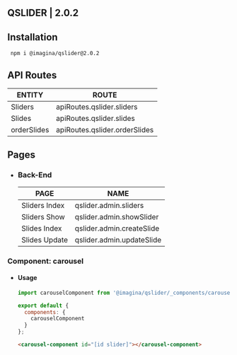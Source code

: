## QSLIDER  | 2.0.2

## Installation

`` npm i @imagina/qslider@2.0.2``

## API Routes

| ENTITY  | ROUTE |
| ------------- | ------------- |
| Sliders | apiRoutes.qslider.sliders |
| Slides | apiRoutes.qslider.slides |
| orderSlides | apiRoutes.qslider.orderSlides |

## Pages

- ### Back-End

  | PAGE | NAME |
  | ------------- | ------------- |
  | Sliders Index | qslider.admin.sliders |
  | Sliders Show | qslider.admin.showSlider |
  | Slides Index | qslider.admin.createSlide |
  | Slides Update | qslider.admin.updateSlide |
 
### Component: carousel
- #### Usage 

    ```js
    import carouselComponent from '@imagina/qslider/_components/carousel';
    
    export default {
      components: {
        carouselComponent
      }
    };
    ```
 
    ```html
    <carousel-component id="[id slider]"></carousel-component>
    ```
